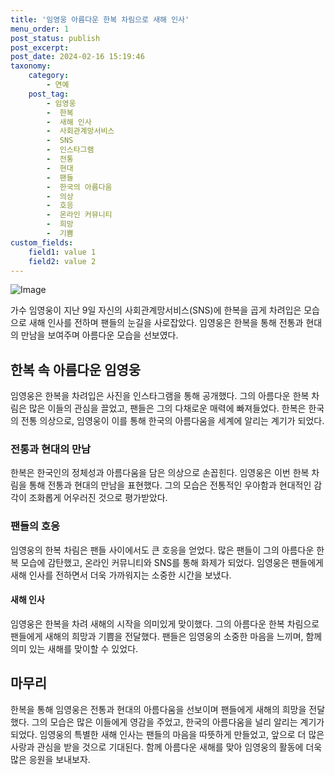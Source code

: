 ```yaml
---
title: '임영웅 아름다운 한복 차림으로 새해 인사'
menu_order: 1
post_status: publish
post_excerpt: 
post_date: 2024-02-16 15:19:46
taxonomy:
    category:
        - 연예
    post_tag:
        - 임영웅
        -  한복
        -  새해 인사
        -  사회관계망서비스
        -  SNS
        -  인스타그램
        -  전통
        -  현대
        -  팬들
        -  한국의 아름다움
        -  의상
        -  호응
        -  온라인 커뮤니티
        -  희망
        -  기쁨
custom_fields:
    field1: value 1
    field2: value 2
---
```


![Image](https://mimgnews.pstatic.net/image/421/2024/02/10/0007345290_001_20240210093101387.jpg?type=w540)

가수 임영웅이 지난 9일 자신의 사회관계망서비스(SNS)에 한복을 곱게 차려입은 모습으로 새해 인사를 전하며 팬들의 눈길을 사로잡았다. 임영웅은 한복을 통해 전통과 현대의 만남을 보여주며 아름다운 모습을 선보였다.
## 한복 속 아름다운 임영웅
임영웅은 한복을 차려입은 사진을 인스타그램을 통해 공개했다. 그의 아름다운 한복 차림은 많은 이들의 관심을 끌었고, 팬들은 그의 다채로운 매력에 빠져들었다. 한복은 한국의 전통 의상으로, 임영웅이 이를 통해 한국의 아름다움을 세계에 알리는 계기가 되었다.
### 전통과 현대의 만남
한복은 한국인의 정체성과 아름다움을 담은 의상으로 손꼽힌다. 임영웅은 이번 한복 차림을 통해 전통과 현대의 만남을 표현했다. 그의 모습은 전통적인 우아함과 현대적인 감각이 조화롭게 어우러진 것으로 평가받았다. 
### 팬들의 호응
임영웅의 한복 차림은 팬들 사이에서도 큰 호응을 얻었다. 많은 팬들이 그의 아름다운 한복 모습에 감탄했고, 온라인 커뮤니티와 SNS를 통해 화제가 되었다. 임영웅은 팬들에게 새해 인사를 전하면서 더욱 가까워지는 소중한 시간을 보냈다.
#### 새해 인사
임영웅은 한복을 차려 새해의 시작을 의미있게 맞이했다. 그의 아름다운 한복 차림으로 팬들에게 새해의 희망과 기쁨을 전달했다. 팬들은 임영웅의 소중한 마음을 느끼며, 함께 의미 있는 새해를 맞이할 수 있었다.
## 마무리
한복을 통해 임영웅은 전통과 현대의 아름다움을 선보이며 팬들에게 새해의 희망을 전달했다. 그의 모습은 많은 이들에게 영감을 주었고, 한국의 아름다움을 널리 알리는 계기가 되었다. 임영웅의 특별한 새해 인사는 팬들의 마음을 따뜻하게 만들었고, 앞으로 더 많은 사랑과 관심을 받을 것으로 기대된다. 함께 아름다운 새해를 맞아 임영웅의 활동에 더욱 많은 응원을 보내보자.
